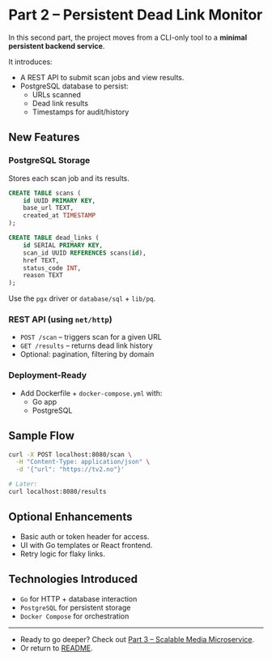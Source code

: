 # Part 2 – Persistent Dead Link Monitor
In this second part, the project moves from a CLI-only tool to a **minimal persistent backend service**.

It introduces:
- A REST API to submit scan jobs and view results.
- PostgreSQL database to persist:
  - URLs scanned
  - Dead link results
  - Timestamps for audit/history

## New Features
### PostgreSQL Storage
Stores each scan job and its results.

```sql
CREATE TABLE scans (
    id UUID PRIMARY KEY,
    base_url TEXT,
    created_at TIMESTAMP
);

CREATE TABLE dead_links (
    id SERIAL PRIMARY KEY,
    scan_id UUID REFERENCES scans(id),
    href TEXT,
    status_code INT,
    reason TEXT
);
```

Use the `pgx` driver or `database/sql` + `lib/pq`.

### REST API (using `net/http`)
- `POST /scan` – triggers scan for a given URL
- `GET /results` – returns dead link history
- Optional: pagination, filtering by domain

###  Deployment-Ready
- Add Dockerfile + `docker-compose.yml` with:
  - Go app
  - PostgreSQL

## Sample Flow
```bash
curl -X POST localhost:8080/scan \
  -H "Content-Type: application/json" \
  -d '{"url": "https://tv2.no"}'

# Later:
curl localhost:8080/results
```

## Optional Enhancements
- Basic auth or token header for access.
- UI with Go templates or React frontend.
- Retry logic for flaky links.

## Technologies Introduced
-  `Go` for HTTP + database interaction
-  `PostgreSQL` for persistent storage
-  `Docker Compose` for orchestration

---
- Ready to go deeper? Check out [Part 3 – Scalable Media Microservice](./part3.md).  
- Or return to [README](./README.md).  
